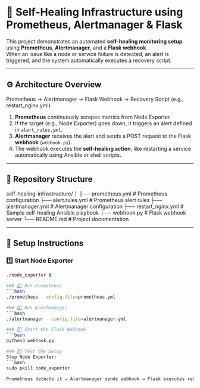 # 🧠 Self-Healing Infrastructure using Prometheus, Alertmanager & Flask

This project demonstrates an automated **self-healing monitoring setup** using **Prometheus**, **Alertmanager**, and a **Flask webhook**.  
When an issue like a node or service failure is detected, an alert is triggered, and the system automatically executes a recovery script.

---

## ⚙️ Architecture Overview

Prometheus → Alertmanager → Flask Webhook → Recovery Script (e.g., restart_nginx.yml)


1. **Prometheus** continuously scrapes metrics from Node Exporter.  
2. If the target (e.g., Node Exporter) goes down, it triggers an alert defined in `alert_rules.yml`.  
3. **Alertmanager** receives the alert and sends a POST request to the Flask **webhook** (`webhook.py`).  
4. The webhook executes the **self-healing action**, like restarting a service automatically using Ansible or shell scripts.

---

## 📁 Repository Structure

self-healing-infrastructure/
│
├── prometheus.yml              # Prometheus configuration
├── alert.rules.yml             # Prometheus alert rules
├── alertmanager.yml            # Alertmanager configuration
├── restart_nginx.yml           # Sample self-healing Ansible playbook
├── webhook.py                  # Flask webhook server
└── README.md                   # Project documentation


---

## 🧩 Setup Instructions

### 1️⃣ Start Node Exporter
```bash
./node_exporter &

### 1️⃣ Run Prometheus
```bash
./prometheus --config.file=prometheus.yml

### 1️⃣ Run Alertmanager
```bash
./alertmanager --config.file=alertmanager.yml

### 1️⃣ Start the Flask Webhook
```bash
python3 webhook.py

### 1️⃣ Test the Setup
Stop Node Exporter:
```bash
sudo pkill node_exporter

Prometheus detects it → Alertmanager sends webhook → Flask executes recovery.

